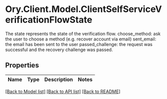 # Ory.Client.Model.ClientSelfServiceVerificationFlowState
The state represents the state of the verification flow.  choose_method: ask the user to choose a method (e.g. recover account via email) sent_email: the email has been sent to the user passed_challenge: the request was successful and the recovery challenge was passed.

## Properties

Name | Type | Description | Notes
------------ | ------------- | ------------- | -------------

[[Back to Model list]](../README.md#documentation-for-models) [[Back to API list]](../README.md#documentation-for-api-endpoints) [[Back to README]](../README.md)

